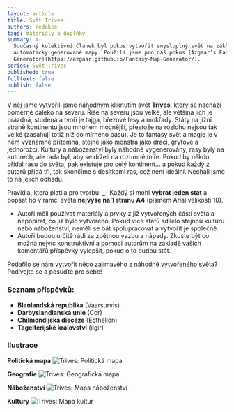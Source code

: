 ```yaml
---
layout: article
title: Svět Trives
authors: redakce
tags: materiály a doplňky
summary: >-
  Současný kolektivní článek byl pokus vytvořit smysluplný svět na základě
  automaticky generované mapy. Použili jsme pro náš pokus [Azgaar’s Fantasy Map
  Generator](https://azgaar.github.io/Fantasy-Map-Generator/).
series: Svět Trives
published: true
fulltext: false
publish: false
---
```

V něj jsme vytvořili jsme náhodným kliknutím svět **Trives**, který se nachází poměrně daleko na severu. Říše na severu jsou velké, ale většina jich je prázdná, studená a tvoří je tajga, březové lesy a mokřady. Státy na jižní straně kontinentu jsou mnohem mocnější, přestože na rozlohu nejsou tak velké (zasahují totiž níž do mírného pásu). Je to fantasy svět a magie je v něm významně přítomná, stejně jako monstra jako draci, gryfové a jednorožci. Kultury a náboženství byly náhodně vygenerovány, rasy byly na autorech, ale rada byl, aby se drželi na rozumné míře. Pokud by někdo přidal rasu do světa, pak existuje pro celý kontinent... a pokud každý z autorů přidá tři, tak skončíme s desítkami ras, což není ideální. Nechali jsme to na jejich odhadu. 

Pravidla, která platila pro tvorbu: 
_- Každý si mohl **vybrat jeden stát** a popsat ho v rámci světa **nejvýše na 1 stranu A4** (písmem Arial velikosti 10).   
- Autoři měli používat materiály a prvky z již vytvořených částí světa a nepopírat, co již bylo vytvořeno. Pokud více států sdílelo stejnou kulturu nebo náboženství, neměli se bát spolupracovat a vytvořit je společně.  
- Autoři budou určitě rádi za zpětnou vazbu a nápady. Zkuste být co možná nejvíc konstruktivní a pomoci autorům na základě vašich komentářů příspěvky vylepšit, pokud o to budou stát._

Podařilo se nám vytvořit něco zajímavého z náhodně vytvořeného světa? Podívejte se a posuďte pro sebe! 

### Seznam příspěvků: 
- **Blanlandská republika** (Vaarsurvis)  
- **Darbyslandianská unie** (Cor)  
- **Chilmondijská diecéze** (Ecthelion)  
- **Tagelterijské království** (ilgir)

### Ilustrace
**Politická mapa**
![Trives: Politická mapa]({{site.baseurl}}/77/Trives_politicka_mapa.jpeg)

**Geografie**
![Trives: Geografická mapa]({{site.baseurl}}/77/Trives_geografie.jpeg)

**Náboženství**
![Trives: Mapa náboženství]({{site.baseurl}}/77/Trives_nabozenstvi.jpeg)

**Kultury**
![Trives: Mapa kultur]({{site.baseurl}}/77/Trives_cultures.jpeg)



